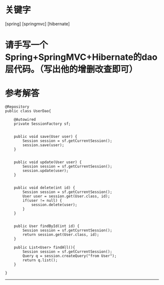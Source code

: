 # 关键字

 \[spring\] \[springmvc\] \[hibernate\]


# 请手写一个Spring+SpringMVC+Hibernate的dao层代码。（写出他的增删改查即可）


# 参考解答



```
@Repository
public class UserDao{
	
	@Autowired
	private SessionFactory sf;

	
	public void save(User user) {
		Session session = sf.getCurrentSession();
		session.save(user);
	}

	
	public void update(User user) {
		Session session = sf.getCurrentSession();
		session.update(user);
	}

	
	public void delete(int id) {
		Session session = sf.getCurrentSession();
		User user = session.get(User.class, id);
		if(user != null) {
			session.delete(user);
		}
	}

	
	public User findById(int id) {
		Session session = sf.getCurrentSession();
		return session.get(User.class, id);
	}

	public List<User> findAll(){
		Session session = sf.getCurrentSession();
		Query q = session.createQuery("from User");
		return q.list();		
	}

}
```

---


